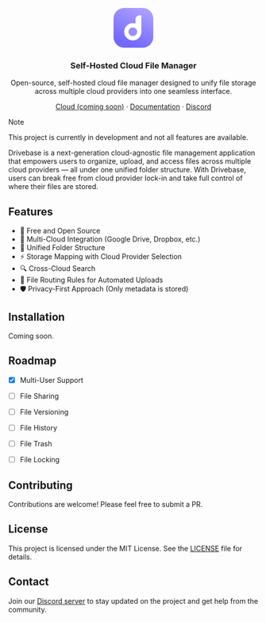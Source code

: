 <p align="center">
  <a href="https://github.com/drivebase/drivebase">
    <img src="./drivebase.svg" width="80px" alt="Drivebase Logo" />
  </a>
</p>

<h3 align="center">
  Self-Hosted Cloud File Manager
</h3>
<p align="center">
Open-source, self-hosted cloud file manager designed to unify file storage across multiple cloud providers into one seamless interface.
</p>

<p align="center"><a href="#">Cloud (coming soon)</a> · <a href="#">Documentation</a> · <a href="https://discord.gg/3kUSy2d">Discord</a></p>

> [!NOTE]
> This project is currently in development and not all features are available.



Drivebase is a next-generation cloud-agnostic file management application that empowers users to organize, upload, and access files across multiple cloud providers — all under one unified folder structure. With Drivebase, users can break free from cloud provider lock-in and take full control of where their files are stored.

## Features
- 💪 Free and Open Source
- 🔗 Multi-Cloud Integration (Google Drive, Dropbox, etc.)
- 📂 Unified Folder Structure
- ⚡ Storage Mapping with Cloud Provider Selection
- 🔍 Cross-Cloud Search
- 🔁 File Routing Rules for Automated Uploads
- 🛡️ Privacy-First Approach (Only metadata is stored)

## Installation

Coming soon.

## Roadmap
- [x] Multi-User Support
- [ ] File Sharing
- [ ] File Versioning
- [ ] File History
- [ ] File Trash
- [ ] File Locking


## Contributing

Contributions are welcome! Please feel free to submit a PR.

## License

This project is licensed under the MIT License. See the [LICENSE](LICENSE) file for details.

## Contact

Join our [Discord server](https://discord.gg/3kUSy2d) to stay updated on the project and get help from the community.